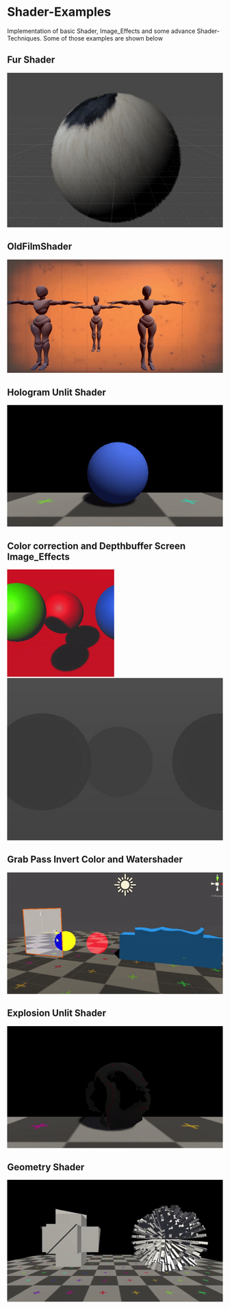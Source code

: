 # Shader-Examples
Implementation of basic Shader, Image_Effects and some advance Shader-Techniques. Some of those examples are shown below

## Fur Shader
![](https://github.com/IMGSaibh/Shader-Examples/blob/master/gif/Fur.JPG)
## OldFilmShader
![](https://github.com/IMGSaibh/Shader-Examples/blob/master/gif/oldFilmShader.gif)
## Hologram Unlit Shader
![](https://github.com/IMGSaibh/Shader-Examples/blob/master/gif/Hologram.gif)
## Color correction and Depthbuffer Screen Image_Effects
![](https://github.com/IMGSaibh/Shader-Examples/blob/master/gif/basicColorcorrection.gif) ![](https://github.com/IMGSaibh/Shader-Examples/blob/master/gif/Depthbuffer.JPG)
## Grab Pass Invert Color and Watershader
![](https://github.com/IMGSaibh/Shader-Examples/blob/master/gif/grabPass_Water_Shader.gif)
## Explosion Unlit Shader
![](https://github.com/IMGSaibh/Shader-Examples/blob/master/gif/explosion.gif)
## Geometry Shader
![](https://github.com/IMGSaibh/Shader-Examples/blob/master/gif/Geometry_Shader.gif)
